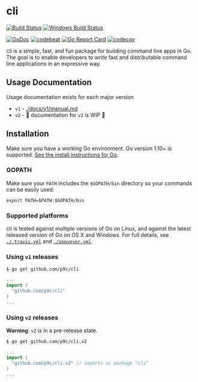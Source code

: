 cli
===

[![Build Status](https://travis-ci.org/p9c/cli.svg?branch=master)](https://travis-ci.org/p9c/cli)
[![Windows Build Status](https://ci.appveyor.com/api/projects/status/rtgk5xufi932pb2v?svg=true)](https://ci.appveyor.com/project/p9c/cli)

[![GoDoc](https://godoc.org/github.com/p9c/cli?status.svg)](https://godoc.org/github.com/p9c/cli)
[![codebeat](https://codebeat.co/badges/0a8f30aa-f975-404b-b878-5fab3ae1cc5f)](https://codebeat.co/projects/github-com-urfave-cli)
[![Go Report Card](https://goreportcard.com/badge/p9c/cli)](https://goreportcard.com/report/p9c/cli)
[![codecov](https://codecov.io/gh/p9c/cli/branch/master/graph/badge.svg)](https://codecov.io/gh/p9c/cli)

cli is a simple, fast, and fun package for building command line apps in Go. The
goal is to enable developers to write fast and distributable command line
applications in an expressive way.

## Usage Documentation

Usage documentation exists for each major version

- `v1` - [./docs/v1/manual.md](./docs/v1/manual.md)
- `v2` - 🚧 documentation for `v2` is WIP 🚧

## Installation

Make sure you have a working Go environment.  Go version 1.10+ is supported.  [See
the install instructions for Go](http://golang.org/doc/install.html).

### GOPATH

Make sure your `PATH` includes the `$GOPATH/bin` directory so your commands can
be easily used:
```
export PATH=$PATH:$GOPATH/bin
```

### Supported platforms

cli is tested against multiple versions of Go on Linux, and against the latest
released version of Go on OS X and Windows.  For full details, see
[`./.travis.yml`](./.travis.yml) and [`./appveyor.yml`](./appveyor.yml).

### Using `v1` releases

```
$ go get github.com/p9c/cli
```

```go
...
import (
  "github.com/p9c/cli"
)
...
```

### Using `v2` releases

**Warning**: `v2` is in a pre-release state.

```
$ go get github.com/p9c/cli.v2
```

```go
...
import (
  "github.com/p9c/cli.v2" // imports as package "cli"
)
...
```
